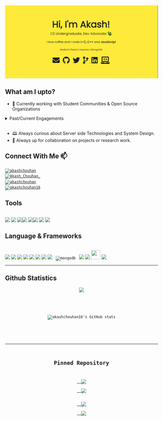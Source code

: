 <!--
 Hello, wassupp :) 
-->
![header_AkashChouhan](github_header_2.gif)

## **What am I upto?**

- 🔭 Currently working with Student Communities & Open Source Organizations

<details><summary>Past/Current Engagements</summary>
    <ul><li>Developer Community Vice President at <strong>Mozilla BBSR</strong>.</li>
    <li>Project Mentor at <strong>GWOC 2021</strong>.</li>
    <li>Technical Executive at <strong>Microsoft Student Community KIIT</strong>.</li>
    <li>Lead Web Developer at <strong>GeeksForGeeks KIIT</strong>.</li>
    <li>Former Student Mentor at <strong>LGM Summer Of Code 2021</strong>.</li>
    </ul>
</details>
</br>

- 🕮 Always curious about Server side Technologies and System Design.
- 🍘 Always up for collaboration on projects or research work.

  

## **Connect With Me** 📫

<code><a href="mailto:akash.c1500@gmail.com?subject=Hey%20Akash,%20from%20Github" target="_blank"><img align="center" src="https://cdn.jsdelivr.net/npm/simple-icons@v3/icons/gmail.svg" alt="akashchouhan" height="30" width="40"/></a>  <a href="https://twitter.com/Akash_Chouhan_" target="_blank"><img align="center" src="https://cdn.jsdelivr.net/npm/simple-icons@3.0.1/icons/twitter.svg" alt="Akash_Chouhan_" height="30" width="40" /></a>
  <a href="https://www.linkedin.com/in/akashchouhan16/" target="_blank"><img align="center" src="https://cdn.jsdelivr.net/npm/simple-icons@3.0.1/icons/linkedin.svg" alt="akashchouhan" height="30" width="40"/></a>
  <a href="https://www.instagram.com/akashchouhan16/" target="_blank"><img align="center" src="https://cdn.jsdelivr.net/npm/simple-icons@3.0.1/icons/instagram.svg" alt="akashchouhan16" height="30" width="40" /></a></code>
</br>


## **Tools**

</br>
<code><img height="30" src="https://cdn.jsdelivr.net/npm/simple-icons@v3/icons/visualstudiocode.svg"></code>
<code><img height="30" src="https://cdn.jsdelivr.net/npm/simple-icons@v3/icons/npm.svg"></code>
<code><img height="30" src="https://cdn.jsdelivr.net/npm/simple-icons@v3/icons/netlify.svg"></code><code><img height="30" src="https://cdn.jsdelivr.net/npm/simple-icons@v3/icons/firefox.svg"></code>
<code><img height="30" src="https://cdn.jsdelivr.net/npm/simple-icons@3/icons/googlechrome.svg"></code><code><img height="30" src="https://cdn.jsdelivr.net/npm/simple-icons@v3/icons/linux.svg"></code>
<code><img height="30" src="https://cdn.jsdelivr.net/npm/simple-icons@v3/icons/github.svg"></code>
<code><img height="30" src="https://cdn.jsdelivr.net/npm/simple-icons@v3/icons/heroku.svg"></code>

</br>

## **Language & Frameworks**

</br>
<code><img height="30" src="https://cdn.jsdelivr.net/npm/simple-icons@v3/icons/c.svg"></code>
<code><img height="30" src="https://cdn.jsdelivr.net/npm/simple-icons@v3/icons/cplusplus.svg"></code>
<code><img height="30" src="https://cdn.jsdelivr.net/npm/simple-icons@v3/icons/javascript.svg"></code>
<code><img height="30" src="https://cdn.jsdelivr.net/npm/simple-icons@v3/icons/java.svg"></code>
<code><img height="30" src="https://cdn.jsdelivr.net/npm/simple-icons@v3/icons/go.svg"></code>
<code><img height="30" src="https://cdn.jsdelivr.net/npm/simple-icons@v3/icons/html5.svg"></code>
<code><img height="30" src="https://cdn.jsdelivr.net/npm/simple-icons@v3/icons/css3.svg"></code>
<code><img height="30" src="https://cdn.jsdelivr.net/npm/simple-icons@v3/icons/bootstrap.svg"></code>
<code> <img src="https://cdn.jsdelivr.net/npm/simple-icons@v3/icons/mongodb.svg" alt="mongodb" width="30" height="30"/> </code>
<code><img height="30" src="https://cdn.jsdelivr.net/npm/simple-icons@v3/icons/react.svg"></code>
<code><img height="30" src="https://cdn.jsdelivr.net/npm/simple-icons@v3/icons/mysql.svg"></code>
<code><img height="30" width="30" src="https://cdn.jsdelivr.net/npm/simple-icons@v3/icons/node-dot-js.svg" /></code>
<code><img height="30" src="https://cdn.jsdelivr.net/npm/simple-icons@v3/icons/sass.svg"></code>
</br>

---
## **Github Statistics**

<p align="center">
  <a href="https://github.com/adisin361/github-readme-activity-graph">
    <img src="https://activity-graph.herokuapp.com/graph?username=akashchouhan16&theme=gotham&hide_border=true">
  </a>
</p>
<code>
<center> 

![akashchouhan16's GitHub stats](https://github-readme-stats.vercel.app/api?username=akashchouhan16&show_icons=true&hide=["issues"]&theme=gotham)
<center>
<!-- [![Top Langs](https://github-readme-stats.vercel.app/api/top-langs/?username=akashchouhan16&layout=compact&theme=gotham)](https://github.com/anuraghazra/github-readme-stats) -->

---
## **Pinned Repository**
<a href="https://github.com/akashchouhan16/Crypto-Dash">
  <img align="center" src="https://github-readme-stats.vercel.app/api/pin/?username=akashchouhan16&theme=gotham&repo=Crypto-Dash" />
</a><a href="https://github.com/akashchouhan16/URL-Minifier">
  <img align="center" src="https://github-readme-stats.vercel.app/api/pin/?username=akashchouhan16&theme=gotham&repo=URL-Minifier" />
</a>
<a href="https://github.com/akashchouhan16/QuickAccess-Chrome-Extension">
  <img align="center" src="https://github-readme-stats.vercel.app/api/pin/?username=akashchouhan16&theme=gotham&repo=QuickAccess-Chrome-Extension" />
</a><a href="https://github.com/akashchouhan16/Go-CLI-Sockets">
  <img align="center" src="https://github-readme-stats.vercel.app/api/pin/?username=akashchouhan16&theme=gotham&repo=Go-CLI-Sockets" />
</a>
